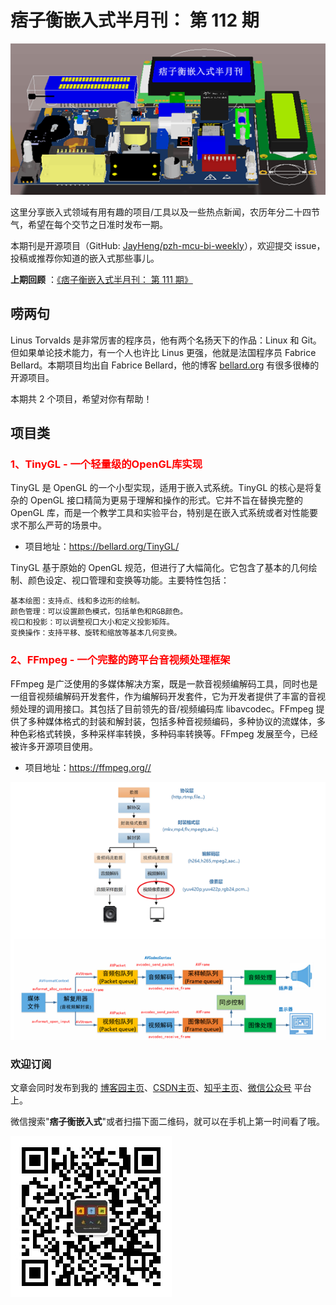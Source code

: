 # 痞子衡嵌入式半月刊： 第 112 期

![](https://raw.githubusercontent.com/JayHeng/pzh-mcu-bi-weekly/master/pics/pzh_mcu_bi_weekly.PNG)

这里分享嵌入式领域有用有趣的项目/工具以及一些热点新闻，农历年分二十四节气，希望在每个交节之日准时发布一期。

本期刊是开源项目（GitHub: [JayHeng/pzh-mcu-bi-weekly](https://github.com/JayHeng/pzh-mcu-bi-weekly)），欢迎提交 issue，投稿或推荐你知道的嵌入式那些事儿。

**上期回顾** ：[《痞子衡嵌入式半月刊： 第 111 期》](https://www.cnblogs.com/henjay724/p/18551164)

## 唠两句

Linus Torvalds 是非常厉害的程序员，他有两个名扬天下的作品：Linux 和 Git。但如果单论技术能力，有一个人也许比 Linus 更强，他就是法国程序员 Fabrice Bellard。本期项目均出自 Fabrice Bellard，他的博客 [bellard.org](https://bellard.org/) 有很多很棒的开源项目。

本期共 2 个项目，希望对你有帮助！

## 项目类

### <font color="red">1、TinyGL - 一个轻量级的OpenGL库实现</font>

TinyGL 是 OpenGL 的一个小型实现，适用于嵌入式系统。TinyGL 的核心是将复杂的 OpenGL 接口精简为更易于理解和操作的形式。它并不旨在替换完整的 OpenGL 库，而是一个教学工具和实验平台，特别是在嵌入式系统或者对性能要求不那么严苛的场景中。

 * 项目地址：https://bellard.org/TinyGL/

TinyGL 基于原始的 OpenGL 规范，但进行了大幅简化。它包含了基本的几何绘制、颜色设定、视口管理和变换等功能。主要特性包括：

```text
基本绘图：支持点、线和多边形的绘制。
颜色管理：可以设置颜色模式，包括单色和RGB颜色。
视口和投影：可以调整视口大小和定义投影矩阵。
变换操作：支持平移、旋转和缩放等基本几何变换。
```

### <font color="red">2、FFmpeg - 一个完整的跨平台音视频处理框架</font>

FFmpeg 是广泛使用的多媒体解决方案，既是一款音视频编解码工具，同时也是一组音视频编解码开发套件，作为编解码开发套件，它为开发者提供了丰富的音视频处理的调用接口。其包括了目前领先的音/视频编码库 libavcodec。FFmpeg 提供了多种媒体格式的封装和解封装，包括多种音视频编码，多种协议的流媒体，多种色彩格式转换，多种采样率转换，多种码率转换等。FFmpeg 发展至今，已经被许多开源项目使用。

 * 项目地址：https://ffmpeg.org//

![](https://raw.githubusercontent.com/JayHeng/pzh-mcu-bi-weekly/master/pics/issue-112/FFmpeg.PNG)

### 欢迎订阅

文章会同时发布到我的 [博客园主页](https://www.cnblogs.com/henjay724/)、[CSDN主页](https://blog.csdn.net/henjay724)、[知乎主页](https://www.zhihu.com/people/henjay724)、[微信公众号](http://weixin.sogou.com/weixin?type=1&query=痞子衡嵌入式) 平台上。

微信搜索"__痞子衡嵌入式__"或者扫描下面二维码，就可以在手机上第一时间看了哦。

![](https://raw.githubusercontent.com/JayHeng/pzhmcu-picture/master/wechat/pzhMcu_qrcode_258x258.jpg)

